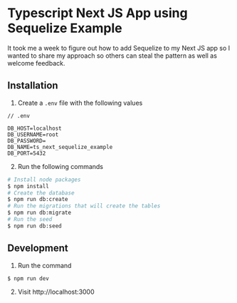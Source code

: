 # Typescript Next JS App using Sequelize Example

It took me a week to figure out how to add Sequelize to my Next JS app so I wanted to share my approach so others can steal the pattern as well as welcome feedback.

## Installation

1. Create a `.env` file with the following values

```
// .env

DB_HOST=localhost
DB_USERNAME=root
DB_PASSWORD=
DB_NAME=ts_next_sequelize_example
DB_PORT=5432
```

2. Run the following commands

```bash
# Install node packages
$ npm install
# Create the database
$ npm run db:create
# Run the migrations that will create the tables
$ npm run db:migrate
# Run the seed
$ npm run db:seed
```

## Development

1. Run the command

```bash
$ npm run dev
```
2. Visit http://localhost:3000